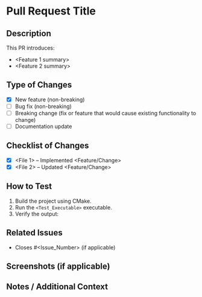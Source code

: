 # Pull Request Title
<!-- Provide a clear and descriptive title for this pull request. -->

## Description
<!-- A brief summary of the changes in this pull request. -->

This PR introduces:
- <Feature 1 summary>
- <Feature 2 summary>

## Type of Changes
<!-- Check the box that applies: -->
- [x] New feature (non-breaking)
- [ ] Bug fix (non-breaking)
- [ ] Breaking change (fix or feature that would cause existing functionality to change)
- [ ] Documentation update

## Checklist of Changes
<!-- Provide a checklist of files or areas that were changed. -->
- [x] <File 1> – Implemented <Feature/Change>
- [x] <File 2> – Updated <Feature/Change>

## How to Test
<!-- Describe how reviewers can test these changes. -->
1. Build the project using CMake.
2. Run the `<Test_Executable>` executable.
3. Verify the output:

## Related Issues
<!-- List any related issues or tasks, e.g., Closes #123 -->
- Closes #<Issue_Number> (if applicable)

## Screenshots (if applicable)
<!-- Add screenshots to help explain the changes (if applicable). -->

## Notes / Additional Context
<!-- Add any additional context, comments, or explanations here. -->
